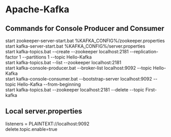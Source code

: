 # Apache-Kafka

Commands for Console Producer and Consumer
--------------------------------------------------  
start zookeeper-server-start.bat %KAFKA_CONFIG%/zookeeper.properties  
start kafka-server-start.bat %KAFKA_CONFIG%/server.properties     
start kafka-topics.bat --create --zookeeper localhost:2181 --replication-factor 1 --partitions 1 --topic Hello-Kafka  
start kafka-topics.bat --list --zookeeper localhost:2181  
start kafka-console-producer.bat --broker-list localhost:9092 --topic Hello-Kafka          
start kafka-console-consumer.bat --bootstrap-server localhost:9092 --topic Hello-Kafka --from-beginning   
start kafka-topics.bat --zookeeper localhost:2181 --delete --topic First-kafka    

Local server.properties
----------------------------------------------------- 
listeners = PLAINTEXT://localhost:9092  
delete.topic.enable=true  


